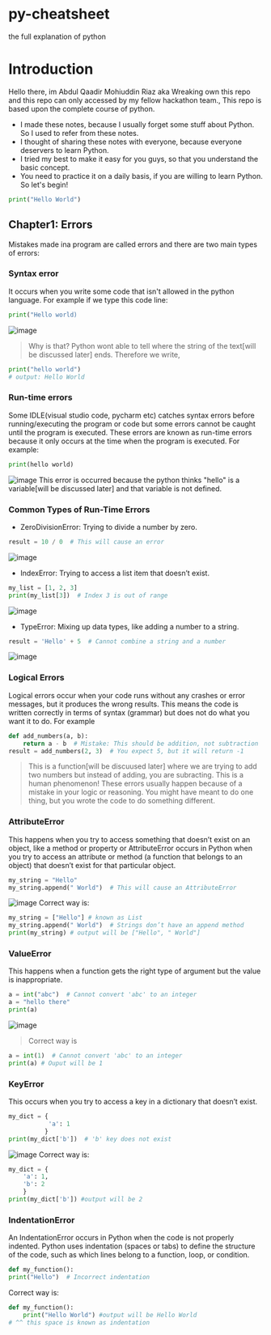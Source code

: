 # py-cheatsheet
the full explanation of python
# Introduction 
Hello there, im Abdul Qaadir Mohiuddin Riaz aka Wreaking own this repo and this repo can only accessed by my fellow hackathon team., This repo is based upon the complete course of python. 
- I made these notes, because I usually forget some stuff about Python. So I used to refer from these notes.
- I thought of sharing these notes with everyone, because everyone deservers to learn Python.
- I tried my best to make it easy for you guys, so that you understand the basic concept.
- You need to practice it on a daily basis, if you are willing to learn Python.
So let's begin!
```py
print("Hello World")
```
## Chapter1: Errors
Mistakes made ina program are called errors and there are two main types of errors:
### Syntax error
It occurs when you write some code that isn't allowed in the python language. For example if we type this code line:
```py
print("Hello world)
```
![image](https://github.com/user-attachments/assets/49b01b64-8f1d-4252-a49a-a558e98aeb08)
> Why is that? Python wont able to tell where the string of the text[will be discussed later] ends.
> Therefore we write,
```py
print("hello world")
# output: Hello World
```
### Run-time errors
Some IDLE(visual studio code, pycharm etc) catches syntax errors before running/executing the program or code but some errors cannot be caught until the program is executed. These errors are known as run-time errors because it only occurs at the time when the program is executed. For example:
```py
print(hello world)
```
![image](https://github.com/user-attachments/assets/c34f27f5-6281-407c-b52a-4aa8e24f4922)
This error is occurred because the python thinks "hello" is a variable[will be discussed later] and that variable is not defined.
### Common Types of Run-Time Errors
- ZeroDivisionError: Trying to divide a number by zero.
```py
result = 10 / 0  # This will cause an error
```
![image](https://github.com/user-attachments/assets/1454a991-1f39-4e4a-afa4-72c4393fffc5)
- IndexError: Trying to access a list item that doesn’t exist.
```py
my_list = [1, 2, 3]
print(my_list[3])  # Index 3 is out of range
```
![image](https://github.com/user-attachments/assets/eb0a1c95-1139-44e8-afa1-0e2f15b23dc6)
- TypeError: Mixing up data types, like adding a number to a string.
```py
result = 'Hello' + 5  # Cannot combine a string and a number
```
![image](https://github.com/user-attachments/assets/190ccb57-f794-4c4c-b9d1-effcb0d11c14)
### Logical Errors
Logical errors occur when your code runs without any crashes or error messages, but it produces the wrong results. This means the code is written correctly in terms of syntax (grammar) but does not do what you want it to do. For example
```py
def add_numbers(a, b):
    return a - b  # Mistake: This should be addition, not subtraction
result = add_numbers(2, 3)  # You expect 5, but it will return -1
```
> This is a function[will be discuused later] where we are trying to add two numbers but instead of adding, you are subracting. This is a human phenomenon! These errors usually happen because of a mistake in your logic or reasoning. You might have meant to do one thing, but you wrote the code to do something different.
### AttributeError
This happens when you try to access something that doesn’t exist on an object, like a method or property or AttributeError occurs in Python when you try to access an attribute or method (a function that belongs to an object) that doesn’t exist for that particular object.
```py
my_string = "Hello"
my_string.append(" World")  # This will cause an AttributeError
```
![image](https://github.com/user-attachments/assets/64da76d4-3779-4750-afdb-a69bbed7e77a)
Correct way is:
```py
my_string = ["Hello"] # known as List
my_string.append(" World")  # Strings don’t have an append method
print(my_string) # output will be ["Hello", " World"]
```
### ValueError
This happens when a function gets the right type of argument but the value is inappropriate.
```py
a = int("abc")  # Cannot convert 'abc' to an integer
a = "hello there"
print(a)
```
![image](https://github.com/user-attachments/assets/ad0f9bc8-9537-4ab0-a0f8-482f1e9d3271)
> Correct way is
``` py
a = int(1)  # Cannot convert 'abc' to an integer
print(a) # Ouput will be 1
```
### KeyError
This occurs when you try to access a key in a dictionary that doesn’t exist.
```py
my_dict = {
           'a': 1
          }
print(my_dict['b'])  # 'b' key does not exist
```
![image](https://github.com/user-attachments/assets/a9a10142-88fb-4fad-a3e7-d03afacce96f)
Correct way is:
```py
my_dict = {
    'a': 1,
    'b': 2
    }
print(my_dict['b']) #output will be 2
```
###  IndentationError
 An IndentationError occurs in Python when the code is not properly indented. Python uses indentation (spaces or tabs) to define the structure of the code, such as which lines belong to a function, loop, or condition.

```py
def my_function():
print("Hello")  # Incorrect indentation
```

Correct way is:
```py
def my_function():
    print("Hello World") #output will be Hello World
# ^^ this space is known as indentation
```
